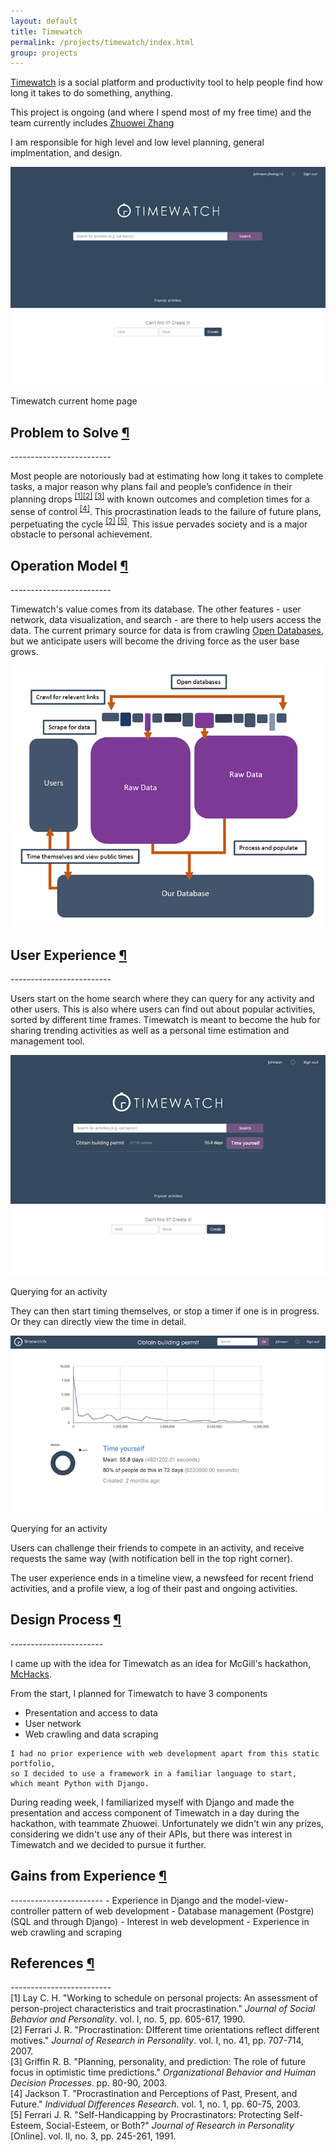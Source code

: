```yaml
---
layout: default
title: Timewatch
permalink: /projects/timewatch/index.html
group: projects
---
```

<div class="text-block">
<p>
	<a href="http://timewatch.ca">Timewatch</a> is a social platform and productivity tool
	to help people find how long it takes to do something, anything.
</p>
<p>
	This project is ongoing (and where I spend most of my free time) and the team 
	currently includes
	<a href="zhuoweizhang.net">Zhuowei Zhang</a>
</p>
<p>
	I am responsible for high level and low level planning, general implmentation, and design.
</p>

<div class="frames">
<img src="homepage.png">
<p>Timewatch current home page</p>
</div></a>

</div>

<h2 class="anchor">Problem to Solve <a class="anchor-link" title="permalink to section" href="#problem" name="problem">¶</a></h2>
-------------------------
<div class="text-block">
<p>
	Most people are notoriously bad at estimating how long it takes to complete tasks, 
	a major reason why plans fail and people’s confidence in their planning drops 
	<sup><a href="#ref1">[1]</a></sup.. 
	Past failure with planning leads people to procrastinate and waste time 
	on small mindless tasks <sup><a href="#ref2">[2]</a> <a href="#ref3">[3]</a></sup> 
	with known outcomes and completion times for a sense of control <sup><a href="#ref4">[4]</a></sup>. 
	This procrastination leads to the failure of future plans, perpetuating the cycle <sup><a href="#ref2">[2]</a> <a href="#ref5">[5]</a></sup>. 
	This issue pervades society and is a major obstacle to personal achievement.
</p>
</div>

<h2 class="anchor">Operation Model <a class="anchor-link" title="permalink to section" href="#model" name="model">¶</a></h2>
-------------------------
<div class="text-block">
<p>
	Timewatch's value comes from its database. The other features - user network, data visualization, and search - are 
	there to help users access the data.
	The current primary source for data is from crawling <a href="http://ckan.org/instances/#">Open Databases</a>, 
	but we anticipate users will become the driving force as the user base grows.
</p>

<img src="model.png">

</div>

<h2 class="anchor">User Experience <a class="anchor-link" title="permalink to section" href="#experience" name="experience">¶</a></h2>
-------------------------
<div class="text-block">
<p>
	Users start on the home search where they can query for any activity and other users.
	This is also where users can find out about popular activities, sorted by different time frames.
	Timewatch is meant to become the hub for sharing trending activities as well as 
	a personal time estimation and management tool.
</p>

<div class="frames">
<img src="query.png">
<p>Querying for an activity</p>
</div>

<p>
	They can then start timing themselves, or stop a timer if one is in progress.
	Or they can directly view the time in detail.
</p>

<div class="frames">
<img src="detail.png">
<p>Querying for an activity</p>
</div>

<p>
	Users can challenge their friends to compete in an activity, 
	and receive requests the same way (with notification bell in the top right corner).
</p>
<p>
	The user experience ends in a timeline view, a newsfeed for recent friend activities,
	and a profile view, a log of their past and ongoing activities.
</p>
</div>

<h2 class="anchor">Design Process <a class="anchor-link" title="permalink to section" href="#process" name="process">¶</a></h2>
-----------------------
<div class="text-block">
<p>
	I came up with the idea for Timewatch as an idea for 
	McGill's hackathon, <a href="http://mchacks.io/">McHacks</a>.
</p>
<p>
	From the start, I planned for Timewatch to have 3 components
	<ul>
		<li>Presentation and access to data
		<li>User network
		<li>Web crawling and data scraping
	</ul>
	
	I had no prior experience with web development apart from this static portfolio, 
	so I decided to use a framework in a familiar language to start,
	which meant Python with Django.
</p>
<p>
	During reading week, I familiarized myself with Django and made the
	presentation and access component of Timewatch in a day during the hackathon, with teammate Zhuowei.
	Unfortunately we didn't win any prizes, considering we didn't use any of their APIs, 
	but there was interest in Timewatch and we decided to pursue it further.
</p>
</div>

<h2 class="anchor">Gains from Experience <a class="anchor-link" title="permalink to section" href="#gains" name="gains">¶</a></h2>
-----------------------
 - Experience in Django and the model-view-controller pattern of web development
 - Database management (Postgre) (SQL and through Django)
 - Interest in web development
 - Experience in web crawling and scraping
 

<h2 class="anchor">References <a class="anchor-link" title="permalink to section" href="#reference" name="reference">¶</a></h2>
-------------------------
<div class="reference">
<a name="ref1">[1]</a> Lay C. H. 
	"Working to schedule on personal projects: An assessment of person-project characteristics and trait procrastination."
	<i>Journal of Social Behavior and Personality</i>. vol. I, no. 5, pp. 605-617, 1990.
<br>
<a name="ref2">[2]</a> Ferrari J. R. 
	"Procrastination: DIfferent time orientations reflect different motives."
	<i>Journal of Research in Personality</i>.
	vol. I, no. 41, pp. 707-714, 2007.
<br>
<a name="ref3">[3]</a> Griffin R. B. 
	"Planning, personality, and prediction: The role of future focus in optimistic time predictions." 
	<i>Organizational Behavior and Huiman Decision Processes</i>. 
	pp. 80-90, 2003.
<br>
<a name="ref4">[4]</a> Jackson T. 
	"Procrastination and Perceptions of Past, Present, and Future."
	<i>Individual Differences Research</i>. 
	vol. 1, no. 1, pp. 60-75, 2003.
<br>
<a name="ref5">[5]</a> Ferrari J. R. 
	"Self-Handicapping by Procrastinators: Protecting Self-Esteem, Social-Esteem, or Both?"
	<i>Journal of Research in Personality</i> [Online]. 
	vol. II, no. 3, pp. 245-261, 1991.
<br>
</div>